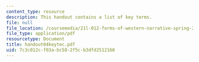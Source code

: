 ```yaml
---
content_type: resource
description: This handout contains a list of key terms.
file: null
file_location: /coursemedia/21l-012-forms-of-western-narrative-spring-2004/7c3c012cf03abc582f5cb3dfd2512160_handout04keytec.pdf
file_type: application/pdf
resourcetype: Document
title: handout04keytec.pdf
uid: 7c3c012c-f03a-bc58-2f5c-b3dfd2512160
---
```

